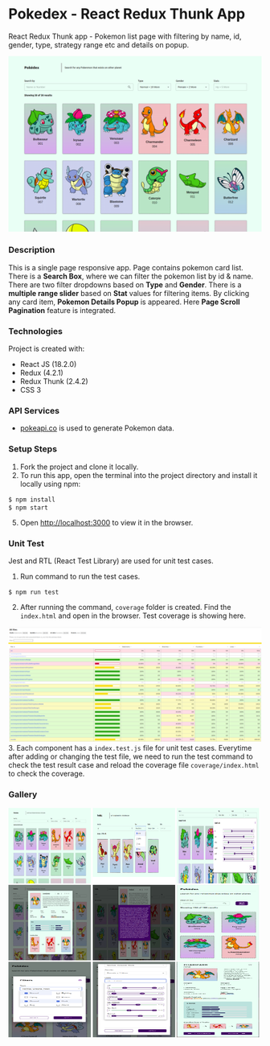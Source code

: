# Pokedex - React Redux Thunk App
React Redux Thunk app - Pokemon list page with filtering by name, id, gender, type, strategy range etc and details on popup.

![Screenshot](https://github.com/aniketmazumdar/react-redux-pokedex/blob/main/src/assets/img/desktop.png?raw=true)

### Description
This is a single page responsive app. Page contains pokemon card list. There is a **Search Box**, where we can filter the pokemon list by id & name. There are two filter dropdowns based on **Type** and **Gender**. There is a **multiple range slider** based on **Stat** values for filtering items. By clicking any card item, **Pokemon Details Popup** is appeared. Here **Page Scroll Pagination** feature is integrated.


### Technologies
Project is created with:
* React JS (18.2.0)
* Redux (4.2.1)
* Redux Thunk (2.4.2)
* CSS 3


### API Services
* [pokeapi.co](https://pokeapi.co/api/v2/) is used to generate Pokemon data.


### Setup Steps
1. Fork the project and clone it locally.
2. To run this app, open the terminal into the project directory and install it locally using npm:
```shell
$ npm install
$ npm start
```
5. Open [http://localhost:3000](http://localhost:3000) to view it in the browser.


### Unit Test
Jest and RTL (React Test Library) are used for unit test cases.
1. Run command to run the test cases.
```shell
$ npm run test
```
2. After running the command, `coverage` folder is created. Find the `index.html` and open in the browser. Test coverage is showing here.

![Screenshot](https://github.com/aniketmazumdar/react-redux-pokedex/blob/main/src/assets/img/coverage.png?raw=true)
3. Each component has a `index.test.js` file for unit test cases. Everytime after adding or changing the test file, we need to run the test command to check the test result case and reload the coverage file `coverage/index.html` to check the coverage.


### Gallery
<div style="float:left">
<img src="https://github.com/aniketmazumdar/react-redux-pokedex/blob/main/src/assets/img/desktop.png?raw=true" width="32.5%" height="150">
<img src="https://github.com/aniketmazumdar/react-redux-pokedex/blob/main/src/assets/img/desktop-2.png?raw=true" width="32.5%" height="150">
<img src="https://github.com/aniketmazumdar/react-redux-pokedex/blob/main/src/assets/img/desktop-3.png?raw=true" width="32.5%" height="150">
<img src="https://github.com/aniketmazumdar/react-redux-pokedex/blob/main/src/assets/img/desktop-4.png?raw=true" width="32.5%" height="150">
<img src="https://github.com/aniketmazumdar/react-redux-pokedex/blob/main/src/assets/img/desktop-5.png?raw=true" width="32.5%" height="150">
<img src="https://github.com/aniketmazumdar/react-redux-pokedex/blob/main/src/assets/img/mobile-1.png?raw=true" width="32.5%" height="150">
<img src="https://github.com/aniketmazumdar/react-redux-pokedex/blob/main/src/assets/img/mobile-2.png?raw=true" width="32.5%" height="150">
<img src="https://github.com/aniketmazumdar/react-redux-pokedex/blob/main/src/assets/img/mobile-3.png?raw=true" width="32.5%" height="150">
<img src="https://github.com/aniketmazumdar/react-redux-pokedex/blob/main/src/assets/img/mobile-4.png?raw=true" width="32.5%" height="150">
</div>